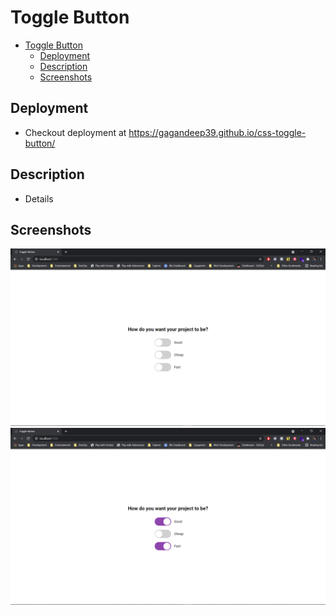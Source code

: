 # Toggle Button

- [Toggle Button](#toggle-button)
  - [Deployment](#deployment)
  - [Description](#description)
  - [Screenshots](#screenshots)

## Deployment

- Checkout deployment at <https://gagandeep39.github.io/css-toggle-button/>

## Description

- Details

## Screenshots

![Screenshot 1](./assets/screenshot_1.png)
![Screenshot 2](./assets/screenshot_2.png)
